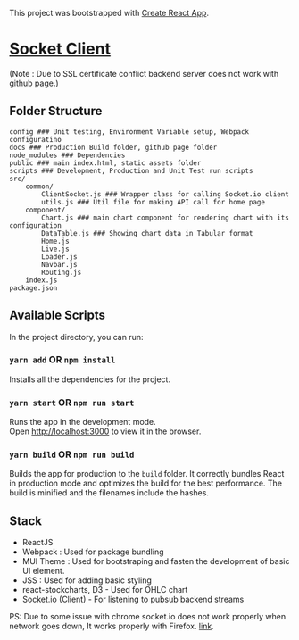This project was bootstrapped with [Create React App](https://github.com/facebook/create-react-app).

# [Socket Client](https://maulik-soni.github.io/socket-client/) 
(Note : Due to SSL certificate conflict backend server does not work with github page.)

## Folder Structure
```
config ### Unit testing, Environment Variable setup, Webpack configuratino
docs ### Production Build folder, github page folder
node_modules ### Dependencies
public ### main index.html, static assets folder
scripts ### Development, Production and Unit Test run scripts
src/
    common/
        ClientSocket.js ### Wrapper class for calling Socket.io client
        utils.js ### Util file for making API call for home page 
    component/
        Chart.js ### main chart component for rendering chart with its configuration
        DataTable.js ### Showing chart data in Tabular format
        Home.js
        Live.js
        Loader.js
        Navbar.js
        Routing.js
    index.js
package.json
```

## Available Scripts
In the project directory, you can run:
### `yarn add` OR `npm install` 
Installs all the dependencies for the project.

### `yarn start` OR `npm run start`
Runs the app in the development mode.<br />
Open [http://localhost:3000](http://localhost:3000) to view it in the browser.

### `yarn build` OR `npm run build`
Builds the app for production to the `build` folder. It correctly bundles React in production mode and optimizes the build for the best performance. The build is minified and the filenames include the hashes.

## Stack
- ReactJS
- Webpack : Used for package bundling
- MUI Theme : Used for bootstraping and fasten the development of basic UI element.
- JSS : Used for adding basic styling
- react-stockcharts, D3 - Used for OHLC chart
- Socket.io (Client) - For listening to pubsub backend streams

PS:
Due to some issue with chrome socket.io does not work properly when network goes down, It works properly with Firefox. [link](https://github.com/socketio/socket.io/issues/635#issuecomment-292029903).
